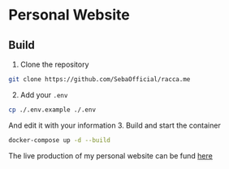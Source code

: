 # Personal Website

## Build
1. Clone the repository
  ```bash
  git clone https://github.com/SebaOfficial/racca.me
  ```
2. Add your `.env`
  ```bash
  cp ./.env.example ./.env
  ```
  And edit it with your information
3. Build and start the container
  ```bash
  docker-compose up -d --build
  ```

The live production of my personal website can be fund [here](https://racca.me)
